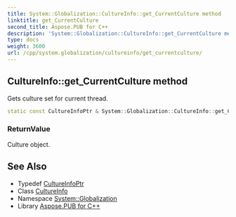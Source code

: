 ```yaml
---
title: System::Globalization::CultureInfo::get_CurrentCulture method
linktitle: get_CurrentCulture
second_title: Aspose.PUB for C++
description: 'System::Globalization::CultureInfo::get_CurrentCulture method. Gets culture set for current thread in C++.'
type: docs
weight: 3600
url: /cpp/system.globalization/cultureinfo/get_currentculture/
---
```

## CultureInfo::get_CurrentCulture method


Gets culture set for current thread.

```cpp
static const CultureInfoPtr & System::Globalization::CultureInfo::get_CurrentCulture()
```


### ReturnValue

Culture object.

## See Also

* Typedef [CultureInfoPtr](../../cultureinfoptr/)
* Class [CultureInfo](../)
* Namespace [System::Globalization](../../)
* Library [Aspose.PUB for C++](../../../)

